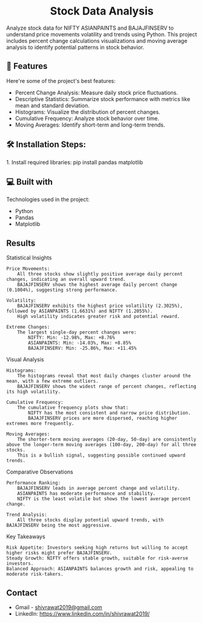 <h1 align="center" id="title">Stock Data Analysis</h1>

<p id="description">Analyze stock data for NIFTY ASIANPAINTS and BAJAJFINSERV to understand price movements volatility and trends using Python. This project includes percent change calculations visualizations and moving average analysis to identify potential patterns in stock behavior.</p>

  
  
<h2>🧐 Features</h2>

Here're some of the project's best features:

*   Percent Change Analysis: Measure daily stock price fluctuations.
*   Descriptive Statistics: Summarize stock performance with metrics like mean and standard deviation.
*   Histograms: Visualize the distribution of percent changes.
*   Cumulative Frequency: Analyze stock behavior over time.
*   Moving Averages: Identify short-term and long-term trends.

<h2>🛠️ Installation Steps:</h2>

<p>1. Install required libraries: pip install pandas matplotlib</p>

  
  
<h2>💻 Built with</h2>

Technologies used in the project:

*   Python
*   Pandas
*   Matplotlib



<h2> Results</h2>
Statistical Insights

    Price Movements:
        All three stocks show slightly positive average daily percent changes, indicating an overall upward trend.
        BAJAJFINSERV shows the highest average daily percent change (0.1004%), suggesting strong performance.

    Volatility:
        BAJAJFINSERV exhibits the highest price volatility (2.3025%), followed by ASIANPAINTS (1.6631%) and NIFTY (1.2055%).
        High volatility indicates greater risk and potential reward.

    Extreme Changes:
        The largest single-day percent changes were:
            NIFTY: Min: -12.98%, Max: +8.76%
            ASIANPAINTS: Min: -14.03%, Max: +8.85%
            BAJAJFINSERV: Min: -25.86%, Max: +11.45%

Visual Analysis

    Histograms:
        The histograms reveal that most daily changes cluster around the mean, with a few extreme outliers.
        BAJAJFINSERV shows the widest range of percent changes, reflecting its high volatility.

    Cumulative Frequency:
        The cumulative frequency plots show that:
            NIFTY has the most consistent and narrow price distribution.
            BAJAJFINSERV prices are more dispersed, reaching higher extremes more frequently.

    Moving Averages:
        The shorter-term moving averages (20-day, 50-day) are consistently above the longer-term moving averages (100-day, 200-day) for all three stocks.
        This is a bullish signal, suggesting possible continued upward trends.

Comparative Observations

    Performance Ranking:
        BAJAJFINSERV leads in average percent change and volatility.
        ASIANPAINTS has moderate performance and stability.
        NIFTY is the least volatile but shows the lowest average percent change.

    Trend Analysis:
        All three stocks display potential upward trends, with BAJAJFINSERV being the most aggressive.

Key Takeaways

    Risk Appetite: Investors seeking high returns but willing to accept higher risks might prefer BAJAJFINSERV.
    Steady Growth: NIFTY offers stable growth, suitable for risk-averse investors.
    Balanced Approach: ASIANPAINTS balances growth and risk, appealing to moderate risk-takers.
<h2>Contact</h2>

* Gmail - shivrawat2019@gmail.com
* LinkedIn: https://www.linkedin.com/in/shivrawat2019/
